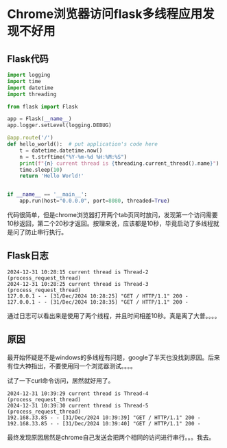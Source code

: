 # Chrome浏览器访问flask多线程应用发现不好用

## Flask代码

```python
import logging
import time
import datetime
import threading

from flask import Flask

app = Flask(__name__)
app.logger.setLevel(logging.DEBUG)

@app.route('/')
def hello_world():  # put application's code here
    t = datetime.datetime.now()
    n = t.strftime("%Y-%m-%d %H:%M:%S")
    print(f"{n} current thread is {threading.current_thread().name}")
    time.sleep(10)
    return 'Hello World!'


if __name__ == '__main__':
    app.run(host="0.0.0.0", port=8080, threaded=True)

```

代码很简单，但是chrome浏览器打开两个tab页同时放问，发现第一个访问需要10秒返回，第二个20秒才返回。按理来说，应该都是10秒，毕竟启动了多线程就是问了防止串行执行。

## Flask日志

```
2024-12-31 10:28:15 current thread is Thread-2 (process_request_thread)
2024-12-31 10:28:25 current thread is Thread-3 (process_request_thread)
127.0.0.1 - - [31/Dec/2024 10:28:25] "GET / HTTP/1.1" 200 -
127.0.0.1 - - [31/Dec/2024 10:28:35] "GET / HTTP/1.1" 200 -
```

通过日志可以看出来是使用了两个线程，并且时间相差10秒。真是离了大普。。。。



## 原因

最开始怀疑是不是windows的多线程有问题，google了半天也没找到原因。后来有位大神指出，不要使用同一个浏览器测试。。。。

试了一下curl命令访问，居然就好用了。

```
2024-12-31 10:39:29 current thread is Thread-4 (process_request_thread)
2024-12-31 10:39:30 current thread is Thread-5 (process_request_thread)
192.168.33.85 - - [31/Dec/2024 10:39:39] "GET / HTTP/1.1" 200 -
192.168.33.85 - - [31/Dec/2024 10:39:40] "GET / HTTP/1.1" 200 -
```

最终发现原因居然是chrome自己发送会把两个相同的访问进行串行。。。我去。